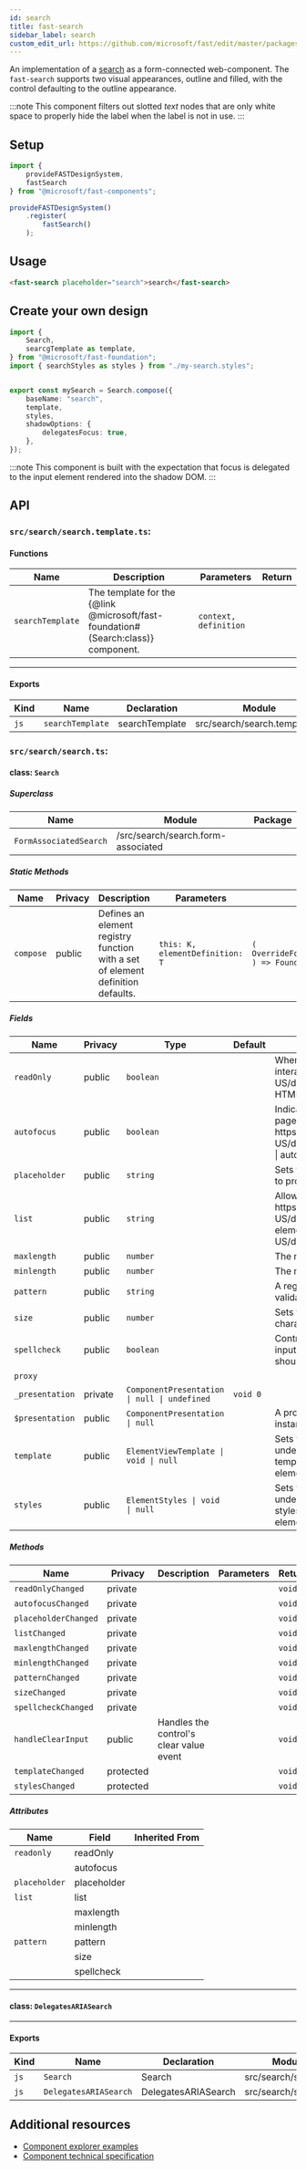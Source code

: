 ```yaml
---
id: search
title: fast-search
sidebar_label: search
custom_edit_url: https://github.com/microsoft/fast/edit/master/packages/web-components/fast-foundation/src/search/README.md
---
```


An implementation of a [search](https://developer.mozilla.org/en-US/docs/Web/HTML/Element/Input/search) as a form-connected web-component. The `fast-search` supports two visual appearances, outline and filled, with the control defaulting to the outline appearance.

:::note
This component filters out slotted _text_ nodes that are only white space to properly hide the label when the label is not in use.
:::

## Setup

```ts
import {
    provideFASTDesignSystem,
    fastSearch
} from "@microsoft/fast-components";

provideFASTDesignSystem()
    .register(
        fastSearch()
    );
```

## Usage

```html live
<fast-search placeholder="search">search</fast-search>
```

## Create your own design

```ts
import {
    Search,
    searcgTemplate as template,
} from "@microsoft/fast-foundation";
import { searchStyles as styles } from "./my-search.styles";


export const mySearch = Search.compose({
    baseName: "search",
    template,
    styles,
    shadowOptions: {
        delegatesFocus: true,
    },
});
```

:::note
This component is built with the expectation that focus is delegated to the input element rendered into the shadow DOM.
:::

## API

### `src/search/search.template.ts`:

#### Functions

| Name             | Description                                                                       | Parameters            | Return |
| ---------------- | --------------------------------------------------------------------------------- | --------------------- | ------ |
| `searchTemplate` | The template for the {@link @microsoft/fast-foundation#(Search:class)} component. | `context, definition` |        |

<hr/>

#### Exports

| Kind | Name             | Declaration    | Module                        | Package |
| ---- | ---------------- | -------------- | ----------------------------- | ------- |
| `js` | `searchTemplate` | searchTemplate | src/search/search.template.ts |         |

### `src/search/search.ts`:

#### class: `Search`

##### Superclass

| Name                   | Module                             | Package |
| ---------------------- | ---------------------------------- | ------- |
| `FormAssociatedSearch` | /src/search/search.form-associated |         |

##### Static Methods

| Name      | Privacy | Description                                                                     | Parameters                      | Return                                                                                                             | Inherited From    |
| --------- | ------- | ------------------------------------------------------------------------------- | ------------------------------- | ------------------------------------------------------------------------------------------------------------------ | ----------------- |
| `compose` | public  | Defines an element registry function with a set of element definition defaults. | `this: K, elementDefinition: T` | `(         overrideDefinition?: OverrideFoundationElementDefinition<T>     ) => FoundationElementRegistry<T, K>` | FoundationElement |

##### Fields

| Name            | Privacy | Type                                         | Default  | Description                                                                                                                                                                                                                       | Inherited From       |
| --------------- | ------- | -------------------------------------------- | -------- | --------------------------------------------------------------------------------------------------------------------------------------------------------------------------------------------------------------------------------- | -------------------- |
| `readOnly`      | public  | `boolean`                                    |          | When true, the control will be immutable by user interaction. See {@link https\://developer.mozilla.org/en-US/docs/Web/HTML/Attributes/readonly \| readonly HTML attribute} for more information.                                 |                      |
| `autofocus`     | public  | `boolean`                                    |          | Indicates that this element should get focus after the page finishes loading. See {@link https\://developer.mozilla.org/en-US/docs/Web/HTML/Element/input#htmlattrdefautofocus \| autofocus HTML attribute} for more information. |                      |
| `placeholder`   | public  | `string`                                     |          | Sets the placeholder value of the element, generally used to provide a hint to the user.                                                                                                                                          |                      |
| `list`          | public  | `string`                                     |          | Allows associating a {@link https\://developer.mozilla.org/en-US/docs/Web/HTML/Element/datalist \| datalist} to the element by {@link https\://developer.mozilla.org/en-US/docs/Web/API/Element/id}.                              |                      |
| `maxlength`     | public  | `number`                                     |          | The maximum number of characters a user can enter.                                                                                                                                                                                |                      |
| `minlength`     | public  | `number`                                     |          | The minimum number of characters a user can enter.                                                                                                                                                                                |                      |
| `pattern`       | public  | `string`                                     |          | A regular expression that the value must match to pass validation.                                                                                                                                                                |                      |
| `size`          | public  | `number`                                     |          | Sets the width of the element to a specified number of characters.                                                                                                                                                                |                      |
| `spellcheck`    | public  | `boolean`                                    |          | Controls whether or not to enable spell checking for the input field, or if the default spell checking configuration should be used.                                                                                              |                      |
| `proxy`         |         |                                              |          |                                                                                                                                                                                                                                   | FormAssociatedSearch |
| `_presentation` | private | `ComponentPresentation \| null \| undefined` | `void 0` |                                                                                                                                                                                                                                   | FoundationElement    |
| `$presentation` | public  | `ComponentPresentation \| null`              |          | A property which resolves the ComponentPresentation instance&#xD;&#xA;for the current component.                                                                                                                                  | FoundationElement    |
| `template`      | public  | `ElementViewTemplate \| void \| null`        |          | Sets the template of the element instance. When undefined,&#xD;&#xA;the element will attempt to resolve the template from&#xD;&#xA;the associated presentation or custom element definition.                                      | FoundationElement    |
| `styles`        | public  | `ElementStyles \| void \| null`              |          | Sets the default styles for the element instance. When undefined,&#xD;&#xA;the element will attempt to resolve default styles from&#xD;&#xA;the associated presentation or custom element definition.                             | FoundationElement    |

##### Methods

| Name                 | Privacy   | Description                             | Parameters | Return | Inherited From    |
| -------------------- | --------- | --------------------------------------- | ---------- | ------ | ----------------- |
| `readOnlyChanged`    | private   |                                         |            | `void` |                   |
| `autofocusChanged`   | private   |                                         |            | `void` |                   |
| `placeholderChanged` | private   |                                         |            | `void` |                   |
| `listChanged`        | private   |                                         |            | `void` |                   |
| `maxlengthChanged`   | private   |                                         |            | `void` |                   |
| `minlengthChanged`   | private   |                                         |            | `void` |                   |
| `patternChanged`     | private   |                                         |            | `void` |                   |
| `sizeChanged`        | private   |                                         |            | `void` |                   |
| `spellcheckChanged`  | private   |                                         |            | `void` |                   |
| `handleClearInput`   | public    | Handles the control's clear value event |            | `void` |                   |
| `templateChanged`    | protected |                                         |            | `void` | FoundationElement |
| `stylesChanged`      | protected |                                         |            | `void` | FoundationElement |

##### Attributes

| Name          | Field       | Inherited From |
| ------------- | ----------- | -------------- |
| `readonly`    | readOnly    |                |
|               | autofocus   |                |
| `placeholder` | placeholder |                |
| `list`        | list        |                |
|               | maxlength   |                |
|               | minlength   |                |
| `pattern`     | pattern     |                |
|               | size        |                |
|               | spellcheck  |                |

<hr/>

#### class: `DelegatesARIASearch`

<hr/>

#### Exports

| Kind | Name                  | Declaration         | Module               | Package |
| ---- | --------------------- | ------------------- | -------------------- | ------- |
| `js` | `Search`              | Search              | src/search/search.ts |         |
| `js` | `DelegatesARIASearch` | DelegatesARIASearch | src/search/search.ts |         |


## Additional resources

* [Component explorer examples](https://explore.fast.design/components/fast-search)
* [Component technical specification](https://github.com/microsoft/fast/blob/master/packages/web-components/fast-foundation/src/search/search.spec.md)